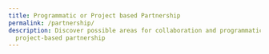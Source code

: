 ```yaml
---
title: Programmatic or Project based Partnership
permalink: /partnership/
description: Discover possible areas for collaboration and programmatic /
  project-based partnership
---
```

